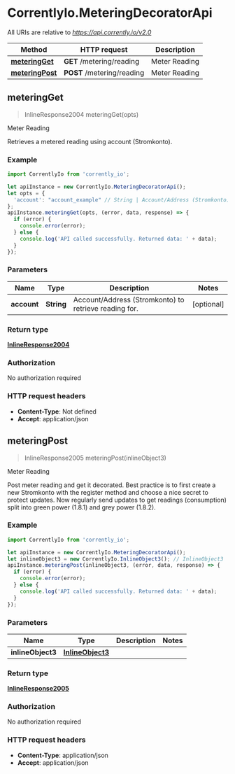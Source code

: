 # CorrentlyIo.MeteringDecoratorApi

All URIs are relative to *https://api.corrently.io/v2.0*

Method | HTTP request | Description
------------- | ------------- | -------------
[**meteringGet**](MeteringDecoratorApi.md#meteringGet) | **GET** /metering/reading | Meter Reading
[**meteringPost**](MeteringDecoratorApi.md#meteringPost) | **POST** /metering/reading | Meter Reading



## meteringGet

> InlineResponse2004 meteringGet(opts)

Meter Reading

Retrieves a metered reading using account (Stromkonto). 

### Example

```javascript
import CorrentlyIo from 'corrently_io';

let apiInstance = new CorrentlyIo.MeteringDecoratorApi();
let opts = {
  'account': "account_example" // String | Account/Address (Stromkonto) to retrieve reading for.
};
apiInstance.meteringGet(opts, (error, data, response) => {
  if (error) {
    console.error(error);
  } else {
    console.log('API called successfully. Returned data: ' + data);
  }
});
```

### Parameters


Name | Type | Description  | Notes
------------- | ------------- | ------------- | -------------
 **account** | **String**| Account/Address (Stromkonto) to retrieve reading for. | [optional] 

### Return type

[**InlineResponse2004**](InlineResponse2004.md)

### Authorization

No authorization required

### HTTP request headers

- **Content-Type**: Not defined
- **Accept**: application/json


## meteringPost

> InlineResponse2005 meteringPost(inlineObject3)

Meter Reading

Post meter reading and get it decorated. Best practice is to first create a new Stromkonto with the register method and choose a nice secret to protect updates. Now regularly send updates to get readings (consumption) split into green power (1.8.1) and grey power (1.8.2). 

### Example

```javascript
import CorrentlyIo from 'corrently_io';

let apiInstance = new CorrentlyIo.MeteringDecoratorApi();
let inlineObject3 = new CorrentlyIo.InlineObject3(); // InlineObject3 | 
apiInstance.meteringPost(inlineObject3, (error, data, response) => {
  if (error) {
    console.error(error);
  } else {
    console.log('API called successfully. Returned data: ' + data);
  }
});
```

### Parameters


Name | Type | Description  | Notes
------------- | ------------- | ------------- | -------------
 **inlineObject3** | [**InlineObject3**](InlineObject3.md)|  | 

### Return type

[**InlineResponse2005**](InlineResponse2005.md)

### Authorization

No authorization required

### HTTP request headers

- **Content-Type**: application/json
- **Accept**: application/json

